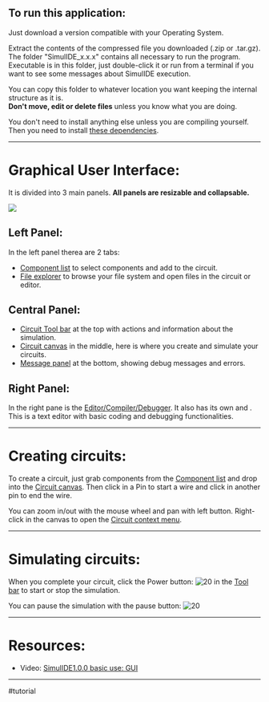 ## To run this application:

Just download a version compatible with your Operating System.  

Extract the contents of the compressed file you downloaded (.zip or .tar.gz).  
The folder "SimulIDE_x.x.x" contains all necessary to run the program. 
Executable is in this folder, just double-click it or run from a terminal if you want to see some messages about SimulIDE execution.  
  
You can copy this folder to whatever location you want keeping the internal structure as it is.  
**Don't move, edit or delete files** unless you know what you are doing.

You don't need to install anything else unless you are compiling yourself. Then you need to install [ these dependencies](Application/Dependecies).

---

# Graphical User Interface:

It is divided into 3 main panels.
**All panels are resizable and collapsable.**

![](gui-basic-use.png)

## Left Panel:

In the left panel therea are 2 tabs:
- [Component list](1-Circuit/Components/Component%20list) to select components and add to the circuit.
- [File explorer](3-Files/File%20explorer) to browse your file system and open files in the circuit or editor.  
  
## Central Panel:

- [Circuit Tool bar](1-Circuit/Circuit%20Tool%20bar) at the top with actions and information about the simulation.
- [Circuit canvas](1-Circuit/Circuit%20canvas) in the middle,  here is where you create and simulate your circuits.
- [Message panel](Application/Message%20panel)  at the bottom, showing debug messages and errors.
  
## Right Panel:

In the right pane is the [ Editor/Compiler/Debugger](Code%20Editor%20).
It also has its own [](output/Code%20Editor#Tool%20bar|Tool%20bar) and [](output/Code%20Editor#Message%20Panel|Message%20panel).
This is a text editor with basic coding and debugging functionalities. 
  
---

# Creating circuits:

To create a circuit, just grab components from the [Component list](1-Circuit/Components/Component%20list) and drop into the [Circuit canvas](1-Circuit/Circuit%20canvas).
Then click in a Pin to start a wire and click in another pin to end the wire.

You can zoom in/out with the mouse wheel and pan with left button.
Right-click in the canvas to open the [Circuit context menu](1-Circuit/Circuit%20context%20menu).

---

# Simulating circuits:

When you complete your circuit, click the Power button:  ![ 20](poweroff.png%20)  in the [ Tool bar](Circuit%20Tool%20bar%20) to start or stop the simulation.

You can pause the simulation with the pause button: ![ 20](pausesim.png%20)

---

# Resources:

- Video: [SimulIDE1.0.0 basic use: GUI](https://www.youtube.com/watch?v=_HFxBLZyu0Y)

---

#tutorial